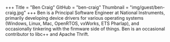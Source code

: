+++
Title = "Ben Craig"
GitHub = "ben-craig"
Thumbnail = "img/guest/ben-craig.jpg"
+++
Ben is a Principal Software Engineer at National Instruments, primarily developing device drivers for various operating systems (Windows, Linux, Mac, OpenRTOS, vxWorks, ETS Pharlap), and occasionally tinkering with the firmware side of things.  Ben is an occasional contributor to libc++ and Apache Thrift.